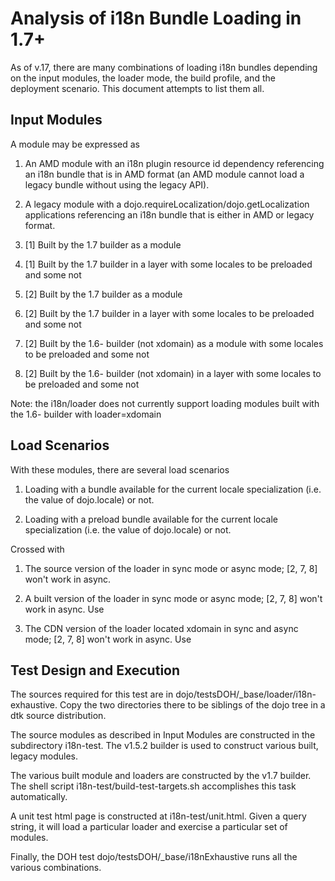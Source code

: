 Analysis of i18n Bundle Loading in 1.7+
=======================================

As of v.17, there are many combinations of loading i18n bundles depending on the input modules, the loader mode, the
build profile, and the deployment scenario. This document attempts to list them all.

Input Modules
-------------

A module may be expressed as

  1. An AMD module with an i18n plugin resource id dependency referencing an i18n bundle that is in AMD format (an AMD
  module cannot load a legacy bundle without using the legacy API).
	  
  2. A legacy module with a dojo.requireLocalization/dojo.getLocalization applications referencing an i18n bundle that
  is either in AMD or legacy format.
	  
  3. [1] Built by the 1.7 builder as a module
  
  4. [1] Built by the 1.7 builder in a layer with some locales to be preloaded and some not
  
  5. [2] Built by the 1.7 builder as a module
  
  6. [2] Built by the 1.7 builder in a layer with some locales to be preloaded and some not
  
  7. [2] Built by the 1.6- builder (not xdomain) as a module with some locales to be preloaded and some not
  
  8. [2] Built by the 1.6- builder (not xdomain) in a layer with some locales to be preloaded and some not
  
Note: the i18n/loader does not currently support loading modules built with the 1.6- builder with loader=xdomain

Load Scenarios
--------------

With these modules, there are several load scenarios

  1. Loading with a bundle available for the current locale specialization (i.e. the value of dojo.locale) or not.

  2. Loading with a preload bundle available for the current locale specialization (i.e. the value of dojo.locale) or not.
  
Crossed with

  1. The source version of the loader in sync mode or async mode; [2, 7, 8] won't work in async.
  
  2. A built version of the loader in sync mode or async mode; [2, 7, 8] won't work in async. Use
    
  3. The CDN version of the loader located xdomain in sync and async mode;  [2, 7, 8] won't work in async. Use

Test Design and Execution
-------------------------

The sources required for this test are in dojo/testsDOH/_base/loader/i18n-exhaustive. Copy the two directories there to be
siblings of the dojo tree in a dtk source distribution.

The source modules as described in Input Modules are constructed in the subdirectory i18n-test. The v1.5.2 builder is
used to construct various built, legacy modules.

The various built module and loaders are constructed by the v1.7 builder. The shell script
i18n-test/build-test-targets.sh accomplishes this task automatically.

A unit test html page is constructed at i18n-test/unit.html. Given a query string, it will load a particular loader and
exercise a particular set of modules.

Finally, the DOH test dojo/testsDOH/_base/i18nExhaustive runs all the various combinations.
